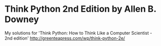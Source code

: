# Think Python 2nd Edition by Allen B. Downey
My solutions for 'Think Python: How to Think Like a Computer Scientist - 2nd edition' http://greenteapress.com/wp/think-python-2e/
